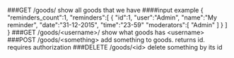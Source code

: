 ###GET /goods/
show all goods that we have
####input example
{
   "reminders_count":1,
   "reminders":[
      {
        "id":1,
        "user":"Admin",
        "name":"My reminder",
        "date":"31-12-2015",
        "time":"23-59"
        "moderators":[
            "Admin"
        ]
      }
   ]
}
###GET /goods/\<username\>/
show what goods has \<username\>
###POST /goods/\<something\>
add something to goods. returns id. requires authorization
###DELETE /goods/\<id\>
delete something by its id
